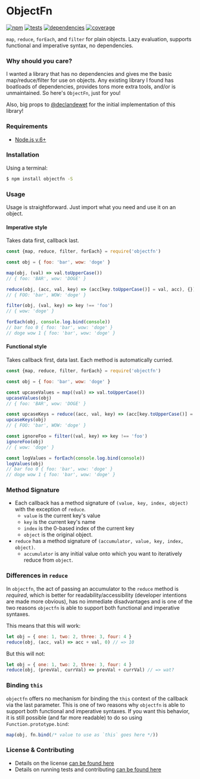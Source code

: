 # ObjectFn

[![npm](http://img.shields.io/npm/v/objectfn.svg?style=flat)](https://badge.fury.io/js/objectfn) [![tests](http://img.shields.io/travis/jescalan/objectfn/master.svg?style=flat)](https://travis-ci.org/jescalan/objectfn) [![dependencies](http://img.shields.io/david/jescalan/objectfn.svg?style=flat)](https://david-dm.org/jescalan/objectfn) [![coverage](http://img.shields.io/coveralls/jescalan/objectfn.svg?style=flat)](https://coveralls.io/github/jescalan/objectfn)

`map`, `reduce`, `forEach`, and `filter` for plain objects. Lazy evaluation, supports functional and imperative syntax, no dependencies.

### Why should you care?

I wanted a library that has no dependencies and gives me the basic map/reduce/filter for use on objects. Any existing library I found has boatloads of dependencies, provides tons more extra tools, and/or is unmaintained. So here's `ObjectFn`, just for you!

Also, big props to [@declandewet](https://github.com/declandewet) for the initial implementation of this library!

### Requirements

- [Node.js v.6+](http://nodejs.org)

### Installation

Using a terminal:

```sh
$ npm install objectfn -S
```

### Usage

Usage is straightforward. Just import what you need and use it on an object.

#### Imperative style

Takes data first, callback last.

```js
const {map, reduce, filter, forEach} = require('objectfn')

const obj = { foo: 'bar', wow: 'doge' }

map(obj, (val) => val.toUpperCase())
// { foo: 'BAR', wow: 'DOGE' }

reduce(obj, (acc, val, key) => (acc[key.toUpperCase()] = val, acc), {})
// { FOO: 'bar', WOW: 'doge' }

filter(obj, (val, key) => key !== 'foo')
// { wow: 'doge' }

forEach(obj, console.log.bind(console))
// bar foo 0 { foo: 'bar', wow: 'doge' }
// doge wow 1 { foo: 'bar', wow: 'doge' }
```

#### Functional style

Takes callback first, data last. Each method is automatically curried.

```js
const {map, reduce, filter, forEach} = require('objectfn')

const obj = { foo: 'bar', wow: 'doge' }

const upcaseValues = map((val) => val.toUpperCase())
upcaseValues(obj)
// { foo: 'BAR', wow: 'DOGE' }

const upcaseKeys = reduce((acc, val, key) => (acc[key.toUpperCase()] = key, acc), {})
upcaseKeys(obj)
// { FOO: 'bar', WOW: 'doge' }

const ignoreFoo = filter((val, key) => key !== 'foo')
ignoreFoo(obj)
// { wow: 'doge' }

const logValues = forEach(console.log.bind(console))
logValues(obj)
// bar foo 0 { foo: 'bar', wow: 'doge' }
// doge wow 1 { foo: 'bar', wow: 'doge' }
```

### Method Signature

- Each callback has a method signature of `(value, key, index, object)` with the exception of `reduce`.
  - `value` is the current key's value
  - `key` is the current key's name
  - `index` is the 0-based index of the current key
  - `object` is the original object.
- `reduce` has a method signature of `(accumulator, value, key, index, object)`.
  - `accumulator` is any initial value onto which you want to iteratively reduce from `object`.

### Differences in `reduce`

In `objectfn`, the act of passing an accumulator to the `reduce` method is _required_, which is better for readability/accessibility (developer intentions are made more obvious), has no immediate disadvantages and is one of the two reasons `objectfn` is able to support both functional and imperative syntaxes.

This means that this will work:

```js
let obj = { one: 1, two: 2, three: 3, four: 4 }
reduce(obj, (acc, val) => acc + val, 0) // => 10
```

But this will not:

```js
let obj = { one: 1, two: 2, three: 3, four: 4 }
reduce(obj, (prevVal, currVal) => prevVal + currVal) // => wat?
```

### Binding `this`

`objectfn` offers no mechanism for binding the `this` context of the callback via the last parameter. This is one of two reasons why `objectfn` is able to support both functional and imperative syntaxes. If you want this behavior, it is still possible (and far more readable) to do so using `Function.prototype.bind`:

```js
map(obj, fn.bind(/* value to use as `this` goes here */))
```

### License & Contributing

- Details on the license [can be found here](LICENSE.md)
- Details on running tests and contributing [can be found here](contributing.md)
